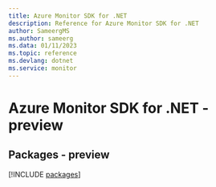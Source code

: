 ```yaml
---
title: Azure Monitor SDK for .NET
description: Reference for Azure Monitor SDK for .NET
author: SameergMS
ms.author: sameerg
ms.data: 01/11/2023
ms.topic: reference
ms.devlang: dotnet
ms.service: monitor
---
```

# Azure Monitor SDK for .NET - preview
## Packages - preview
[!INCLUDE [packages](monitor-index.md)]